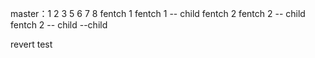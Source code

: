 master：1  2 3 5 6 7 8 
fentch 1
fentch 1 -- child 
fentch 2 
fentch 2 -- child
fentch 2 -- child --child

revert test
